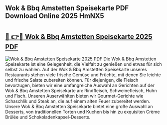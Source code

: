 ## Wok & Bbq Amstetten Speisekarte PDF Download Online 2025 HmNX5

# <h2><a href="http://gccoz1.nevu.top/?p=Wok+%26+Bbq+Amstetten+Speisekarte">🔗 👉🔴 Wok & Bbq Amstetten Speisekarte 2025 PDF</a></h2>

[![Wok & Bbq Amstetten Speisekarte 2025 PDF](https://i.imgur.com/dBaPXMq.png)](http://gccoz1.nevu.top/?p=Wok+%26+Bbq+Amstetten+Speisekarte)
Die Wok & Bbq Amstetten Speisekarte ist eine Gelegenheit, die Vielfalt zu genießen und etwas für sich selbst zu wählen. Auf der Wok & Bbq Amstetten Speisekarte unseres Restaurants stehen viele frische Gemüse und Früchte, mit denen Sie leichte und frische Salate zubereiten können. Für diejenigen, die Fleisch bevorzugen, bieten wir eine umfangreiche Auswahl an Gerichten auf der Wok & Bbq Amstetten Speisekarte an: Rindfleisch, Schweinefleisch, Huhn und Fisch. Unseren Auserwählten bieten wir Gourmet-Gerichte wie Schaschlik und Steak an, die auf einem alten Feuer zubereitet werden. Unsere Wok & Bbq Amstetten Speisekarte bietet eine große Auswahl an Desserts, von traditionellen Torten und Kuchen bis hin zu exquisiten Crème Brûlée und Schokoladenkapsel-Desserts.
